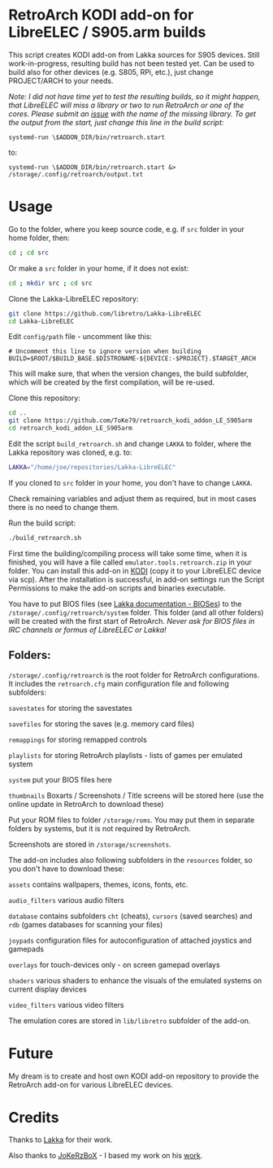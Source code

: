 # RetroArch KODI add-on for LibreELEC / S905.arm builds
This script creates KODI add-on from Lakka sources for S905 devices. Still work-in-progress, resulting build has not been tested yet. Can be used to build also for other devices (e.g. S805, RPi, etc.), just change PROJECT/ARCH to your needs.

*Note: I did not have time yet to test the resulting builds, so it might happen, that LibreELEC will miss a library or two to run RetroArch or one of the cores. Please submit an [issue](https://github.com/ToKe79/retroarch_kodi_addon_LE_S905arm/issues/new) with the name of the missing library. To get the output from the start, just change this line in the build script:*
```
systemd-run \$ADDON_DIR/bin/retroarch.start
```
to:
```
systemd-run \$ADDON_DIR/bin/retroarch.start &> /storage/.config/retroarch/output.txt
```

# Usage
Go to the folder, where you keep source code, e.g. if `src` folder in your home folder, then:

```bash
cd ; cd src
```

Or make a `src` folder in your home, if it does not exist:

```bash
cd ; mkdir src ; cd src
```

Clone the Lakka-LibreELEC repository:

```bash
git clone https://github.com/libretro/Lakka-LibreELEC
cd Lakka-LibreELEC
```

Edit `config/path` file - uncomment like this:

```
# Uncomment this line to ignore version when building
BUILD=$ROOT/$BUILD_BASE.$DISTRONAME-${DEVICE:-$PROJECT}.$TARGET_ARCH
```

This will make sure, that when the version changes, the build subfolder, which will be created by the first compilation, will be re-used.

Clone this repository:

```bash
cd ..
git clone https://github.com/ToKe79/retroarch_kodi_addon_LE_S905arm
cd retroarch_kodi_addon_LE_S905arm
```

Edit the script `build_retroarch.sh` and change `LAKKA` to folder, where the Lakka repository was cloned, e.g. to:

```bash
LAKKA="/home/joe/repositories/Lakka-LibreELEC"
```

If you cloned to `src` folder in your home, you don't have to change `LAKKA`.

Check remaining variables and adjust them as required, but in most cases there is no need to change them.

Run the build script:

```bash
./build_retroarch.sh
```

First time the building/compiling process will take some time, when it is finished, you will have a file called `emulator.tools.retroarch.zip` in your folder. You can install this add-on in [KODI](http://kodi.wiki/view/HOW-TO:Install_add-ons_from_zip_files) (copy it to your LibreELEC device via scp). After the installation is successful, in add-on settings run the Script Permissions to make the add-on scripts and binaries executable.

You have to put BIOS files (see [Lakka documentation - BIOSes](http://www.lakka.tv/doc/BIOSes/)) to the `/storage/.config/retroarch/system` folder. This folder (and all other folders) will be created with the first start of RetroArch. *Never ask for BIOS files in IRC channels or formus of LibreELEC or Lakka!*

## Folders:

`/storage/.config/retroarch` is the root folder for RetroArch configurations. It includes the `retroarch.cfg` main configuration file and following subfolders:

`savestates` for storing the savestates

`savefiles` for storing the saves (e.g. memory card files)

`remappings` for storing remapped controls

`playlists` for storing RetroArch playlists - lists of games per emulated system

`system` put your BIOS files here

`thumbnails` Boxarts / Screenshots / Title screens will be stored here (use the online update in RetroArch to download these)

Put your ROM files to folder `/storage/roms`. You may put them in separate folders by systems, but it is not required by RetroArch.

Screenshots are stored in `/storage/screenshots`.

The add-on includes also following subfolders in the `resources` folder, so you don't have to download these:

`assets` contains wallpapers, themes, icons, fonts, etc.

`audio_filters` various audio filters

`database` contains subfolders `cht` (cheats), `cursors` (saved searches) and `rdb` (games databases for scanning your files)

`joypads` configuration files for autoconfiguration of attached joystics and gamepads

`overlays` for touch-devices only - on screen gamepad overlays

`shaders` various shaders to enhance the visuals of the emulated systems on current display devices

`video_filters` various video filters

The emulation cores are stored in `lib/libretro` subfolder of the add-on.

# Future
My dream is to create and host own KODI add-on repository to provide the RetroArch add-on for various LibreELEC devices.

# Credits
Thanks to [Lakka](http://lakka.tv) for their work.

Also thanks to [JoKeRzBoX](https://github.com/JoKeRzBoX) - I based my work on his [work](https://github.com/JoKeRzBoX/JoKeRzBoX_LibreELEC_Repo_S805).

